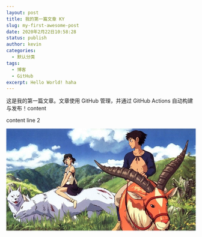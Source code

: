 ```yaml
---
layout: post
title: 我的第一篇文章 KY
slug: my-first-awesome-post
date: 2020年2月22日10:58:28
status: publish
author: kevin
categories: 
  - 默认分类
tags: 
  - 博客
  - GitHub
excerpt: Hello World! haha
---
```


这是我的第一篇文章。文章使用 GitHub 管理，并通过 GitHub Actions 自动构建与发布！content

content line 2

![图片示例](./images/e0affbc80ccb2d596c87b520e37e7071.jpg)
